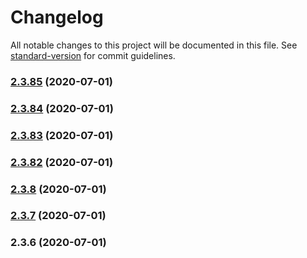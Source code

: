 # Changelog

All notable changes to this project will be documented in this file. See [standard-version](https://github.com/conventional-changelog/standard-version) for commit guidelines.

### [2.3.85](https://github.com/dobleamarilla/tocGameV2/compare/v2.3.84...v2.3.85) (2020-07-01)

### [2.3.84](https://github.com/dobleamarilla/tocGameV2/compare/v2.3.83...v2.3.84) (2020-07-01)

### [2.3.83](https://github.com/dobleamarilla/tocGameV2/compare/v2.3.82...v2.3.83) (2020-07-01)

### [2.3.82](https://github.com/dobleamarilla/tocGameV2/compare/v2.3.8...v2.3.82) (2020-07-01)

### [2.3.8](https://github.com/dobleamarilla/tocGameV2/compare/v2.3.7...v2.3.8) (2020-07-01)

### [2.3.7](https://github.com/dobleamarilla/tocGameV2/compare/v2.3.6...v2.3.7) (2020-07-01)

### 2.3.6 (2020-07-01)
